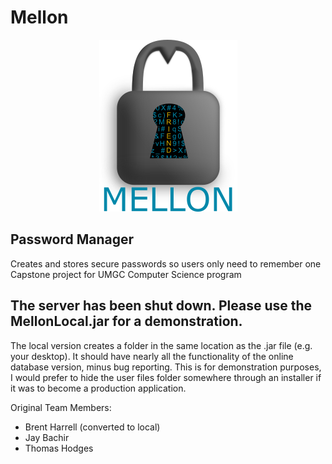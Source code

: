 # Mellon
<p align="center">
  <img width="221" height="275" src="https://github.com/BCHarrell/Mellon/blob/master/src/resources/mellon_logo_large.png">
</p>

## Password Manager
Creates and stores secure passwords so users only need to remember one
Capstone project for UMGC Computer Science program

## The server has been shut down. Please use the MellonLocal.jar for a demonstration.
The local version creates a folder in the same location as the .jar file (e.g. your desktop). It should have nearly all the functionality of the online database version, minus bug reporting. This is for demonstration purposes, I would prefer to hide the user files folder somewhere through an installer if it was to become a production application.


Original Team Members: 
   * Brent Harrell (converted to local)
   * Jay Bachir
   * Thomas Hodges
